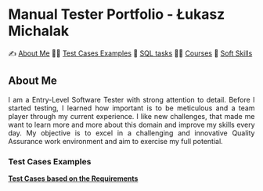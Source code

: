 # Manual Tester Portfolio - Łukasz Michalak

✍️ [About Me](#aboutme) 👨‍💻 [Test Cases Examples](#testcases) 🔎  [SQL tasks](#sql) 🧑‍🎓 [Courses](#courses) 🤝 [Soft Skills](#softskills)

## <a name="aboutme"> About Me</a> 
<p align="justify"> I am a Entry-Level Software Tester with strong attention to detail. Before I started testing, I learned how important is to be meticulous and a team player through my current experience. I like new challenges, that made me want to learn more and more about this domain and improve my skills every day. My objective is to excel in a challenging and innovative Quality Assurance work environment and aim to exercise my full potential.

### <a name="testcases">Test Cases Examples</a>

<a href="https://drive.google.com/drive/folders/1f5Nh8jP_6OOcJXhy6liRlQ1YQZpmCEZb?usp=sharing"><b>Test Cases based on the Requirements</b></a>
